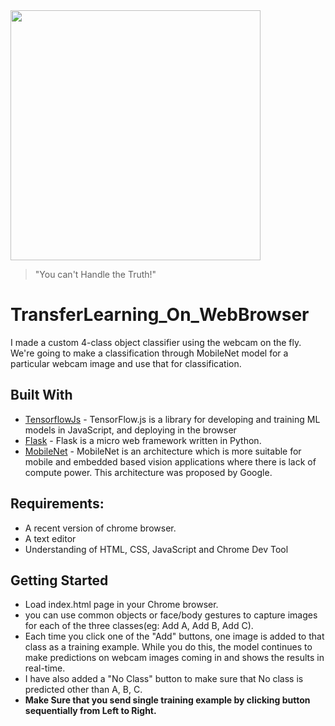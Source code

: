 <img src="https://www.pallikkutam.com/uploads/news_images/1526369477.jpg" height=400>

> "You can't Handle the Truth!"

# TransferLearning_On_WebBrowser
I made a custom 4-class object classifier using the webcam on the fly. We're going to make a classification through MobileNet model for a particular webcam image and use that for classification. 

## Built With
* [TensorflowJs](https://www.tensorflow.org/js) - TensorFlow.js is a library for developing and training ML models in JavaScript, and deploying in the browser 
* [Flask](https://flask.palletsprojects.com/) - Flask is a micro web framework written in Python.
* [MobileNet](https://github.com/tensorflow/tfjs-models/tree/master/mobilenet) - MobileNet is an architecture which is more suitable for mobile and embedded based vision applications where there is lack of compute power. This architecture was proposed by Google.

## Requirements:
- A recent version of chrome browser.
- A text editor
- Understanding of HTML, CSS, JavaScript and Chrome Dev Tool

## Getting Started
- Load index.html page in your Chrome browser.
- you can use common objects or face/body gestures to capture images for each of the three classes(eg: Add A, Add B, Add C). 
- Each time you click one of the "Add" buttons, one image is added to that class as a training example. While you do this, the model continues to make predictions on webcam images coming in and shows the results in real-time.
- I have also added a "No Class" button to make sure that No class is predicted other than A, B, C. 
- **Make Sure that you send single training example by clicking button sequentially from Left to Right.**
